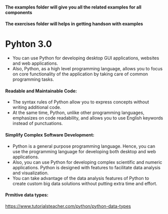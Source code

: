 
#### The examples folder will give you all the related examples for all components

#### The exercises folder will helps in getting handson with examples



# Pyhton 3.0

* You can use Python for developing desktop GUI applications, websites and web applications. 
* Also, Python, as a high level programming language, allows you to focus on core functionality of the application by taking care of common programming tasks.


#### Readable and Maintainable Code:
* The syntax rules of Python allow you to express concepts without writing additional code. 
* At the same time, Python, unlike other programming languages, emphasizes on code readability, and allows you to use English keywords instead of punctuations.

#### Simplify Complex Software Development:
* Python is a general purpose programming language. Hence, you can use the programming language for developing both desktop and web applications. 
* Also, you can use Python for developing complex scientific and numeric applications. Python is designed with features to facilitate data analysis and visualization. 
* You can take advantage of the data analysis features of Python to create custom big data solutions without putting extra time and effort.



#### Prmitive data types:

https://www.tutorialsteacher.com/python/python-data-types